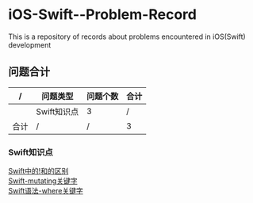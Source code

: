 # iOS-Swift--Problem-Record

This is a repository of records about problems encountered in iOS(Swift) development

## 问题合计

| / | 问题类型 | 问题个数 | 合计 |
| ---- | ------ | ------ | ------ |
| | Swift知识点 | 3 | / |
| 合计 | / | / | 3 |

### Swift知识点

[Swift中的!和的区别](Swift知识点/Swift中的!和的区别.md)<br />
[Swift-mutating关键字](Swift知识点/Swift-mutating关键字.md)<br />
[Swift语法-where关键字](Swift知识点/Swift语法-where关键字.md)<br />